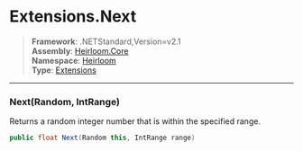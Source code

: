 # Extensions.Next

> **Framework**: .NETStandard,Version=v2.1  
> **Assembly**: [Heirloom.Core][0]  
> **Namespace**: [Heirloom][0]  
> **Type**: [Extensions][1]  

--------------------------------------------------------------------------------

### Next(Random, IntRange)

Returns a random integer number that is within the specified range.

```cs
public float Next(Random this, IntRange range)
```

[0]: ..\Heirloom.Core.md
[1]: Heirloom.Extensions.md
